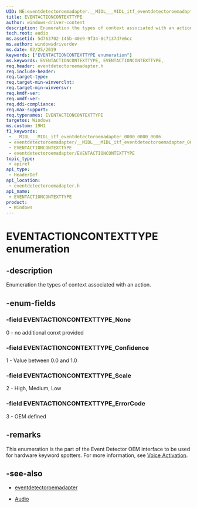 ```yaml
---
UID: NE:eventdetectoroemadapter.__MIDL___MIDL_itf_eventdetectoroemadapter_0000_0000_0006
title: EVENTACTIONCONTEXTTYPE
author: windows-driver-content
description: Enumeration the types of context associated with an action.
tech.root: audio
ms.assetid: 5d763702-145b-40e9-9f34-8c7137d7e6cc
ms.author: windowsdriverdev
ms.date: 02/25/2019
keywords: ["EVENTACTIONCONTEXTTYPE enumeration"]
ms.keywords: EVENTACTIONCONTEXTTYPE, EVENTACTIONCONTEXTTYPE,
req.header: eventdetectoroemadapter.h
req.include-header: 
req.target-type: 
req.target-min-winverclnt: 
req.target-min-winversvr: 
req.kmdf-ver: 
req.umdf-ver: 
req.ddi-compliance: 
req.max-support: 
req.typenames: EVENTACTIONCONTEXTTYPE
targetos: Windows
ms.custom: 19H1
f1_keywords:
 - __MIDL___MIDL_itf_eventdetectoroemadapter_0000_0000_0006
 - eventdetectoroemadapter/__MIDL___MIDL_itf_eventdetectoroemadapter_0000_0000_0006
 - EVENTACTIONCONTEXTTYPE
 - eventdetectoroemadapter/EVENTACTIONCONTEXTTYPE
topic_type:
 - apiref
api_type:
 - HeaderDef
api_location:
 - eventdetectoroemadapter.h
api_name:
 - EVENTACTIONCONTEXTTYPE
product:
 - Windows
---
```


# EVENTACTIONCONTEXTTYPE enumeration


## -description

Enumeration the types of context associated with an action.

## -enum-fields

### -field EVENTACTIONCONTEXTTYPE_None 

0 - no additional conxt provided

### -field EVENTACTIONCONTEXTTYPE_Confidence 

1 - Value between 0.0 and 1.0

### -field EVENTACTIONCONTEXTTYPE_Scale 

2  - High, Medium, Low

### -field EVENTACTIONCONTEXTTYPE_ErrorCode 

3 - OEM defined

## -remarks

This enumeration is the part of the Event Detector OEM interface to be used for hardware keyword spotters. For more information, see [Voice Activation](https://docs.microsoft.com/windows-hardware/drivers/audio/voice-activation).

## -see-also

- [eventdetectoroemadapter](../eventdetectoroemadapter/index.md)

- [Audio](../_audio/index.md)

